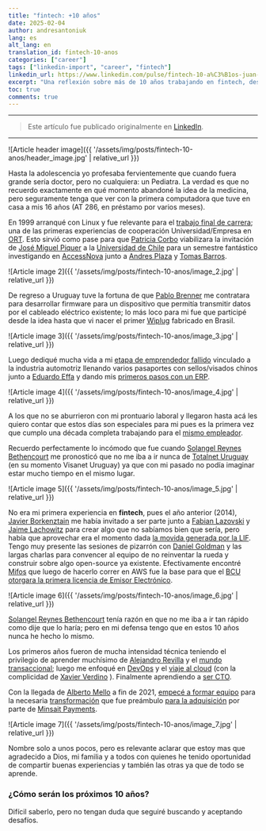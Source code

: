 ```yaml
---
title: "fintech: +10 años"
date: 2025-02-04
author: andresantoniuk
lang: es
alt_lang: en
translation_id: fintech-10-anos
categories: ["career"]
tags: ["linkedin-import", "career", "fintech"]
linkedin_url: https://www.linkedin.com/pulse/fintech-10-a%C3%B1os-juan-andr%C3%A9s-antoniuk-7tlkf
excerpt: "Una reflexión sobre más de 10 años trabajando en fintech, desde los primeros pasos hasta las tendencias actuales en tecnología financiera."
toc: true
comments: true
---
```


---

> Este artículo fue publicado originalmente en [LinkedIn](https://www.linkedin.com/pulse/fintech-10-a%C3%B1os-juan-andr%C3%A9s-antoniuk-7tlkf).

---

![Article header image]({{ '/assets/img/posts/fintech-10-anos/header_image.jpg' | relative_url }})

Hasta la adolescencia yo profesaba fervientemente que cuando fuera grande sería doctor, pero no cualquiera: un Pediatra. La verdad es que no recuerdo exactamente en qué momento abandoné la idea de la medicina, pero seguramente tenga que ver con la primera computadora que tuve en casa a mis 16 años (AT 286, en préstamo por varios meses).

En 1999 arranqué con Linux y fue relevante para el [trabajo final de carrera](https://sisbibliotecas.ort.edu.uy/cgi-bin/koha/opac-detail.pl?biblionumber=18505); una de las primeras experiencias de cooperación Universidad/Empresa en [ORT](https://www.ort.edu.uy/). Esto sirvió como pase para que [Patricia Corbo](https://uy.linkedin.com/in/patricia-corbo-3084433?trk=article-ssr-frontend-pulse_little-mention) viabilizara la invitación de [José Miguel Piquer](https://cl.linkedin.com/in/jpiquer?trk=article-ssr-frontend-pulse_little-mention) a la [Universidad de Chile](https://cl.linkedin.com/school/uchile/?trk=article-ssr-frontend-pulse_little-mention) para un semestre fantástico investigando en [AccessNova](http://mcd.dcc.uchile.cl/) junto a [Andres Plaza](https://www.linkedin.com/in/aplaza?trk=article-ssr-frontend-pulse_little-mention) y [Tomas Barros](https://fr.linkedin.com/in/tomas-barros?trk=article-ssr-frontend-pulse_little-mention).

![Article image 2]({{ '/assets/img/posts/fintech-10-anos/image_2.jpg' | relative_url }})

De regreso a Uruguay tuve la fortuna de que [Pablo Brenner](https://uy.linkedin.com/in/pablobrenner?trk=article-ssr-frontend-pulse_little-mention) me contratara para desarrollar firmware para un dispositivo que permitía transmitir datos por el cableado eléctrico existente; lo más loco para mi fue que participé desde la idea hasta que vi nacer el primer [Wiplug](https://macaddress.io/macaddress/00:0D:37) fabricado en Brasil.

![Article image 3]({{ '/assets/img/posts/fintech-10-anos/image_3.jpg' | relative_url }})

Luego dediqué mucha vida a mi [etapa de emprendedor fallido](https://facs.ort.edu.uy/66341/36/charla-del-ciclo-emprendedores-en-red.html) vinculado a la industria automotriz llenando varios pasaportes con sellos/visados chinos junto a [Eduardo Effa](https://br.linkedin.com/in/eduardo-effa-91441416?trk=article-ssr-frontend-pulse_little-mention) y dando mis [primeros pasos con un ERP](https://en.wikipedia.org/wiki/Adempiere).

![Article image 4]({{ '/assets/img/posts/fintech-10-anos/image_4.jpg' | relative_url }})

A los que no se aburrieron con mi prontuario laboral y llegaron hasta acá les quiero contar que estos días son especiales para mi pues es la primera vez que cumplo una década completa trabajando para el [mismo empleador](https://www.bcu.gub.uy/Sistema-de-Pagos/Paginas/CUMPSA.aspx).

Recuerdo perfectamente lo incómodo que fue cuando [Solangel Reynes Bethencourt](https://uy.linkedin.com/in/solangel-reynes?trk=article-ssr-frontend-pulse_little-mention) me pronosticó que no me iba a ir nunca de [Totalnet Uruguay](https://uy.linkedin.com/company/totalnet-uruguay?trk=article-ssr-frontend-pulse_little-mention) (en su momento Visanet Uruguay) ya que con mi pasado no podía imaginar estar mucho tiempo en el mismo lugar.

![Article image 5]({{ '/assets/img/posts/fintech-10-anos/image_5.jpg' | relative_url }})

No era mi primera experiencia en **fintech**, pues el año anterior (2014), [Javier Borkenztain](https://uy.linkedin.com/in/borky?trk=article-ssr-frontend-pulse_little-mention) me había invitado a ser parte junto a [Fabian Lazovski](https://uy.linkedin.com/in/fabian-lazovski-6a15b1a?trk=article-ssr-frontend-pulse_little-mention) y [Jaime Lachowitz](https://il.linkedin.com/in/jaimelachowitz?trk=article-ssr-frontend-pulse_little-mention) para crear algo que no sabíamos bien que sería, pero había que aprovechar era el momento dada [la movida generada por la LIF](https://www.impo.com.uy/inclusionfinanciera/). Tengo muy presente las sesiones de pizarrón con [Daniel Goldman](https://uy.linkedin.com/in/danielgoldmaninnmentor/en?trk=article-ssr-frontend-pulse_little-mention) y las largas charlas para convencer al equipo de no reinventar la rueda y construir sobre algo open-source ya existente. Efectivamente encontré [Mifos](https://mifos.org/) que luego de hacerlo correr en AWS fue la base para que el [BCU otorgara la primera licencia de Emisor Electrónico](https://web.archive.org/web/20201021105138/https://www.bcu.gub.uy/Sistema-de-Pagos/Paginas/Sero.aspx).

![Article image 6]({{ '/assets/img/posts/fintech-10-anos/image_6.jpg' | relative_url }})

[Solangel Reynes Bethencourt](https://uy.linkedin.com/in/solangel-reynes?trk=article-ssr-frontend-pulse_little-mention) tenía razón en que no me iba a ir tan rápido como dije que lo haría; pero en mi defensa tengo que en estos 10 años nunca he hecho lo mismo.

Los primeros años fueron de mucha intensidad técnica teniendo el privilegio de aprender muchísimo de [Alejandro Revilla](https://uy.linkedin.com/in/arevilla?trk=article-ssr-frontend-pulse_little-mention) y el [mundo transaccional](https://www.linkedin.com/pulse/my-journey-jpos-elastic-juan-andr%25C3%25A9s-antoniuk-buchtik); luego me enfoqué en [DevOps](https://x.com/DevOpsDaysMVD/status/1164945538875305985) y el [viaje al cloud](https://customers.microsoft.com/es-mx/story/1616851980006556898-totalnet-banking-capital-markets-azure-es-uruguay) (con la complicidad de [Xavier Verdino](https://uy.linkedin.com/in/xavier-verdino-001a9b20?trk=article-ssr-frontend-pulse_little-mention) ). Finalmente aprendiendo a [ser CTO](https://digitaldefynd.com/IQ/who-is-a-fintech-cto-and-what-are-their-challenges/).

Con la llegada de [Alberto Mello](https://uy.linkedin.com/in/alberto-mello-55042a8?trk=article-ssr-frontend-pulse_little-mention) a fin de 2021, [empecé a formar equipo](https://www.linkedin.com/posts/andresantoniuk_payments-java-linux-activity-6841152505997598720-rZTX) para la necesaria [transformación](https://www.linkedin.com/posts/andresantoniuk_digitaltransformation-technology-activity-6900139978119024640-JYGq?lipi=urn%3Ali%3Apage%3Ad_flagship3_publishing_post_edit%3BxkeAeIgdRdqsFvBZG%2FeJGA%3D%3D) que fue preámbulo [para la adquisición](https://www.linkedin.com/pulse/nuevodesaf%25C3%25ADo-juan-andr%25C3%25A9s-antoniuk-76quf) por parte de [Minsait Payments](https://es.linkedin.com/company/nuek-co?trk=article-ssr-frontend-pulse_little-mention).

![Article image 7]({{ '/assets/img/posts/fintech-10-anos/image_7.jpg' | relative_url }})

Nombre solo a unos pocos, pero es relevante aclarar que estoy mas que agradecido a Dios, mi familia y a todos con quienes he tenido oportunidad de compartir buenas experiencias y también las otras ya que de todo se aprende.

### ¿Cómo serán los próximos 10 años?

Difícil saberlo, pero no tengan duda que seguiré buscando y aceptando desafíos.